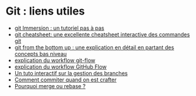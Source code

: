 Git : liens utiles
===================================

- [git Immersion : un tutoriel pas à pas](http://gitimmersion.com/)
- [git cheatsheet: une excellente cheatsheet interactive des commandes git](http://www.ndpsoftware.com/git-cheatsheet.html)
- [git from the bottom up : une explication en détail en partant des concepts bas niveau](http://ftp.newartisans.com/pub/git.from.bottom.up.pdf)
- [explication du workflow git-flow](http://nvie.com/posts/a-successful-git-branching-model/)
- [explication du workflow GitHub Flow](http://scottchacon.com/2011/08/31/github-flow.html)
- [Un tuto interactif sur la gestion des branches](https://learngitbranching.js.org/)
- [Comment commiter quand on est crafter](https://arialdomartini.wordpress.com/2012/09/03/pre-emptive-commit-comments/)
- [Pourquoi merge ou rebase ?](https://delicious-insights.com/fr/articles/bien-utiliser-git-merge-et-rebase/)

